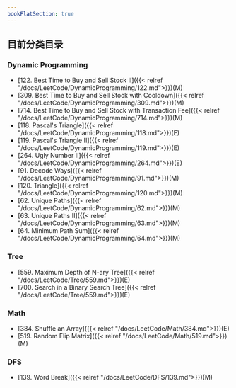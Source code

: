 ```yaml
---
bookFlatSection: true
---
```



## 目前分类目录
### Dynamic Programming

- [122. Best Time to Buy and Sell Stock II]({{< relref "/docs/LeetCode/DynamicProgramming/122.md">}})(M)
- [309. Best Time to Buy and Sell Stock with Cooldown]({{< relref "/docs/LeetCode/DynamicProgramming/309.md">}})(M)
- [714. Best Time to Buy and Sell Stock with Transaction Fee]({{< relref "/docs/LeetCode/DynamicProgramming/714.md">}})(M)
- [118. Pascal's Triangle]({{< relref "/docs/LeetCode/DynamicProgramming/118.md">}})(E)
- [119. Pascal's Triangle II]({{< relref "/docs/LeetCode/DynamicProgramming/119.md">}})(E)
- [264. Ugly Number II]({{< relref "/docs/LeetCode/DynamicProgramming/264.md">}})(E)
- [91. Decode Ways]({{< relref "/docs/LeetCode/DynamicProgramming/91.md">}})(M)
- [120. Triangle]({{< relref "/docs/LeetCode/DynamicProgramming/120.md">}})(M)
- [62. Unique Paths]({{< relref "/docs/LeetCode/DynamicProgramming/62.md">}})(M)
- [63. Unique Paths II]({{< relref "/docs/LeetCode/DynamicProgramming/63.md">}})(M)
- [64. Minimum Path Sum]({{< relref "/docs/LeetCode/DynamicProgramming/64.md">}})(M)

### Tree
- [559. Maximum Depth of N-ary Tree]({{< relref "/docs/LeetCode/Tree/559.md">}})(E)
- [700. Search in a Binary Search Tree]({{< relref "/docs/LeetCode/Tree/559.md">}})(E)

### Math
- [384. Shuffle an Array]({{< relref "/docs/LeetCode/Math/384.md">}})(E)
- [519. Random Flip Matrix]({{< relref "/docs/LeetCode/Math/519.md">}})(M)

### DFS
- [139. Word Break]({{< relref "/docs/LeetCode/DFS/139.md">}})(M)